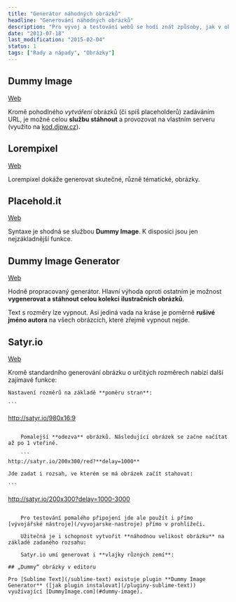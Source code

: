 ```yaml
---
title: "Generátor náhodných obrázků"
headline: "Generování náhodných obrázků"
description: "Pro vývoj a testování webů se hodí znát způsoby, jak v okamžiku vložit do stránky ilustrační obrázek."
date: "2013-07-18"
last_modification: "2015-02-04"
status: 1
tags: ["Rady a nápady", "Obrázky"]
---
```


## Dummy Image

[Web](http://dummyimage.com/)

Kromě pohodlného *vytváření* obrázků (či spíš placeholderů) zadáváním URL, je možné celou **službu stáhnout** a provozovat na vlastním serveru (využito na [kod.djpw.cz](http://kod.djpw.cz/puc)).

## Lorempixel

[Web](http://lorempixel.com/)

Lorempixel dokáže generovat skutečné, různě tématické, obrázky.

## Placehold.it

[Web](http://placehold.it/)

Syntaxe je shodná se službou **Dummy Image**. K disposici jsou jen nejzákladnější funkce.

## Dummy Image Generator

[Web](http://dummy-image-generator.com/)

Hodně propracovaný generátor. Hlavní výhoda oproti ostatním je možnost **vygenerovat a stáhnout celou kolekci** **ilustračních obrázků**.

Text s rozměry lze vypnout. Asi jediná vada na kráse je poměrně **rušivé jméno autora** na všech obrázcích, které zřejmě vypnout nejde.

## Satyr.io

[Web](http://satyr.io/)

Kromě standardního generování obrázku o určitých rozměrech nabízí další zajímavé funkce:

    Nastavení rozměrů na základě **poměru stran**:

    ```
http://satyr.io/980x16:9
```

    Pomalejší **odezva** obrázků. Následující obrázek se začne načítat až po 1 vteřině.

    ```
http://satyr.io/200x300/red?**delay=1000**
```

    Jde zadat i rozsah, ve kterém se má obrázek začít stahovat:

    ```
http://satyr.io/200x300?delay=1000-3000
```

    Pro testování pomalého připojení jde ale použít i přímo [vývojářské nástroje](/vyvojarske-nastroje) přímo v prohlížeči.

    Užitečná je i schopnost vytvořit **náhodnou velikost obrázku** na základě zadaného rozsahu:

    Satyr.io umí generovat i **vlajky různých zemí**:

## „Dummy“ obrázky v editoru

Pro [Sublime Text](/sublime-text) existuje plugin **Dummy Image Generator** ([jak plugin instalovat](/pluginy-sublime-text)) využívající [DummyImage.com](#dummy-image).